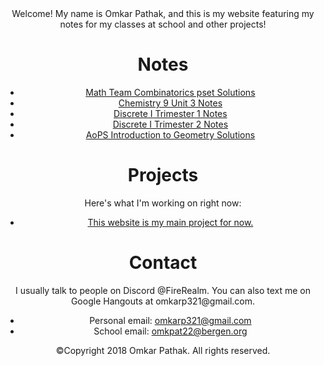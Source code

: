 
<html>
  <header>
  <head>
    <meta charset="utf-8">
    <link href="https://fonts.googleapis.com/css?family=Open+Sans+Condensed:300|Sonsie+One" rel="stylesheet" type="text/css">
    <link rel="stylesheet" href="style.css">
  Welcome! My name is Omkar Pathak, and this is my website featuring my notes for my classes at school and other projects!
  <html lang="en">
<body>
<div class="container">
    <div class="main">
        <div class="slider"><h1>Notes</h1></div>
      <div class="content">
          <ul>
            <li><a href="https://www.overleaf.com/read/tppjwqcdxdmd">Math Team Combinatorics pset Solutions</a> </li>
            <li> <a href = "https://www.overleaf.com/read/fzsmsymhsmxc"> Chemistry 9 Unit 3 Notes </a> </li>
            <li> <a href = "https://www.overleaf.com/read/nshfqnjkcxkz"> Discrete I Trimester 1 Notes </a> </li>
            <li> <a href = "https://www.overleaf.com/read/prtbqfksmgzt"> Discrete I Trimester 2 Notes </a> </li>
            <li> <a href = "https://v1.overleaf.com/read/qfkjnfpvdsxv"> AoPS Introduction to Geometry Solutions</a> </li>
          </ul>
<div class="container">
    <div class="main">
        <div class="slider"><h1>Projects</h1></div>
        <div class="content">
            Here's what I'm working on right now:
            <ul>
                <li><a href="https://github.com/OmkarP321/OmkarP321.github.io">This website is my main project for now.</a>                 </li>
            </ul>
        </div>
    </div>
</div>
<div class="container">
    <div class="main">
        <div class="slider"><h1>Contact</h1></div>
        <div class="content">
            I usually talk to people on Discord @FireRealm. You can also text me on Google Hangouts at omkarp321@gmail.com.
            <ul>
                <li>Personal email: <span><a href="mailto:omkarp321@gmail.com">omkarp321@gmail.com</a></span></li>
                <li>School email: <span><a href="omkpat22@bergen.org">omkpat22@bergen.org</a></span></li>
            </ul>    
        </div>
    </div>
</div>
<footer>
  <p>©Copyright 2018 Omkar Pathak. All rights reserved. </p>
</footer>


